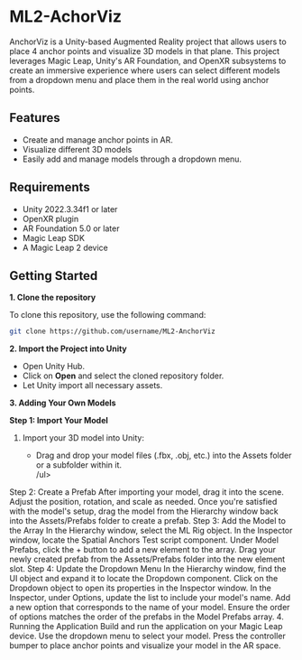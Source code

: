 # ML2-AchorViz
 
AnchorViz is a Unity-based Augmented Reality project that allows users to place 4 anchor points and visualize 3D models in that plane. This project leverages Magic Leap, Unity's AR Foundation, and OpenXR subsystems to create an immersive experience where users can select different models from a dropdown menu and place them in the real world using anchor points.

<h2> Features </h2>
<ul>
 <li> Create and manage anchor points in AR. </li>
 <li>Visualize different 3D models</li>
 <li>Easily add and manage models through a dropdown menu.</li>
</ul>

<h2> Requirements </h2>
<ul>
 <li>Unity 2022.3.34f1 or later</li>
 <li>OpenXR plugin </li>
 <li>AR Foundation 5.0 or later</li>
 <li>Magic Leap SDK</li>
 <li>A Magic Leap 2 device</li>
</ul>

<h2> Getting Started </h2>
<b> 1. Clone the repository </b> 
<p>To clone this repository, use the following command:</p>

```bash
git clone https://github.com/username/ML2-AnchorViz
```
<b><p>2. Import the Project into Unity</p></b>
<ul> 
 <li>Open Unity Hub. </li>
 <li>Click on <b>Open</b> and select the cloned repository folder. </li>
 <li>Let Unity import all necessary assets. </li>
</ul>

<b><p> 3. Adding Your Own Models </p></b>
<b>Step 1: Import Your Model </b>
<ol>
  <li> Import your 3D model into Unity: </li>
  <ul>
     <li> Drag and drop your model files (.fbx, .obj, etc.) into the Assets folder or a subfolder within it. </li>
  /ul>
</ol>

Step 2: Create a Prefab
After importing your model, drag it into the scene.
Adjust the position, rotation, and scale as needed.
Once you're satisfied with the model's setup, drag the model from the Hierarchy window back into the Assets/Prefabs folder to create a prefab.
Step 3: Add the Model to the Array
In the Hierarchy window, select the ML Rig object.
In the Inspector window, locate the Spatial Anchors Test script component.
Under Model Prefabs, click the + button to add a new element to the array.
Drag your newly created prefab from the Assets/Prefabs folder into the new element slot.
Step 4: Update the Dropdown Menu
In the Hierarchy window, find the UI object and expand it to locate the Dropdown component.
Click on the Dropdown object to open its properties in the Inspector window.
In the Inspector, under Options, update the list to include your model's name.
Add a new option that corresponds to the name of your model.
Ensure the order of options matches the order of the prefabs in the Model Prefabs array.
4. Running the Application
Build and run the application on your Magic Leap device.
Use the dropdown menu to select your model.
Press the controller bumper to place anchor points and visualize your model in the AR space.
